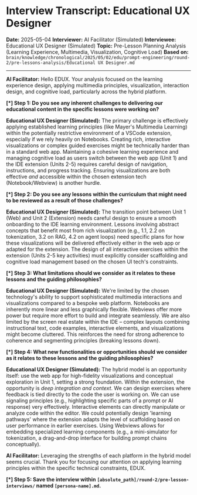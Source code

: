 # Interview Transcript: Educational UX Designer

**Date:** 2025-05-04
**Interviewer:** AI Facilitator (Simulated)
**Interviewee:** Educational UX Designer (Simulated)
**Topic:** Pre-Lesson Planning Analysis (Learning Experience, Multimedia, Visualization, Cognitive Load)
**Based on:** `brain/knowledge/chronological/2025/05/02/edu/prompt-engineering/round-2/pre-lessons-analysis/Educational UX Designer.md`

---

**AI Facilitator:** Hello EDUX. Your analysis focused on the learning experience design, applying multimedia principles, visualization, interaction design, and cognitive load, particularly across the hybrid platform.

**[*] Step 1: Do you see any inherent challenges to delivering our educational content in the specific lessons were working on?**

**Educational UX Designer (Simulated):** The primary challenge is effectively applying established learning principles (like Mayer's Multimedia Learning) within the potentially restrictive environment of a VSCode extension, especially if we rely heavily on Notebooks. Creating rich, interactive visualizations or complex guided exercises might be technically harder than in a standard web app. Maintaining a cohesive learning experience and managing cognitive load as users switch between the web app (Unit 1) and the IDE extension (Units 2-5) requires careful design of navigation, instructions, and progress tracking. Ensuring visualizations are both effective *and* accessible within the chosen extension tech (Notebook/Webview) is another hurdle.

**[*] Step 2: Do you see any lessons within the curriculum that might need to be reviewed as a result of those challenges?**

**Educational UX Designer (Simulated):** The transition point between Unit 1 (Web) and Unit 2 (Extension) needs careful design to ensure a smooth onboarding to the IDE learning environment. Lessons involving abstract concepts that benefit most from rich visualization (e.g., 1.1, 2.2 on tokenization, 3.2 on RAG, 4.2 on agent loops) need specific plans for how these visualizations will be delivered effectively either in the web app or adapted for the extension. The design of all interactive exercises within the extension (Units 2-5 key activities) must explicitly consider scaffolding and cognitive load management based on the chosen UI tech's constraints.

**[*] Step 3: What limitations should we consider as it relates to these lessons and the guiding philosophies?**

**Educational UX Designer (Simulated):** We're limited by the chosen technology's ability to support sophisticated multimedia interactions and visualizations compared to a bespoke web platform. Notebooks are inherently more linear and less graphically flexible. Webviews offer more power but require more effort to build and integrate seamlessly. We are also limited by the screen real estate within the IDE – complex layouts combining instructional text, code examples, interactive elements, and visualizations might become cluttered. This reinforces the need for strong adherence to coherence and segmenting principles (breaking lessons down).

**[*] Step 4: What new functionalities or opportunities should we consider as it relates to these lessons and the guiding philosophies?**

**Educational UX Designer (Simulated):** The hybrid model is an opportunity itself: use the web app for high-fidelity visualizations and conceptual exploration in Unit 1, setting a strong foundation. Within the extension, the opportunity is *deep integration and context*. We can design exercises where feedback is tied directly to the code the user is working on. We can use signaling principles (e.g., highlighting specific parts of a prompt or AI response) very effectively. Interactive elements can directly manipulate or analyze code within the editor. We could potentially design 'learning pathways' where the extension adapts the level of scaffolding based on user performance in earlier exercises. Using Webviews allows for embedding specialized learning components (e.g., a mini-simulator for tokenization, a drag-and-drop interface for building prompt chains conceptually).

**AI Facilitator:** Leveraging the strengths of each platform in the hybrid model seems crucial. Thank you for focusing our attention on applying learning principles within the specific technical constraints, EDUX.

**[*] Step 5: Save the interview within `[absolute_path]/round-2/pre-lesson-interviews/` named `[persona-name].md`.** 